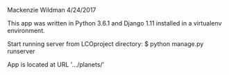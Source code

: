 Mackenzie Wildman
4/24/2017

This app was written in Python 3.6.1 and Django 1.11 installed in a virtualenv environment.

Start running server from LCOproject directory:
$ python manage.py runserver

App is located at URL '.../planets/'